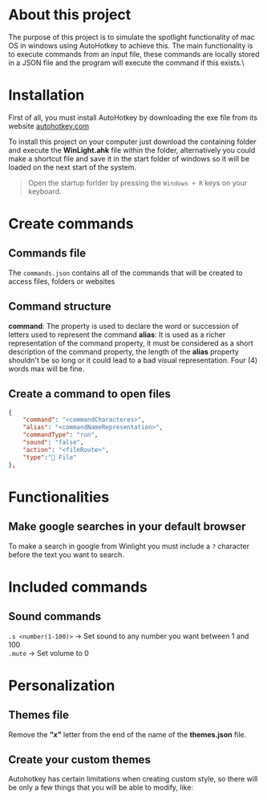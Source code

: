 # About this project

The purpose of this project is to simulate the spotlight functionality of mac OS in windows using AutoHotkey to achieve this. The main functionality is to execute commands from an input file, these commands are locally stored in a JSON file and the program will execute the command if this exists.\

# Installation

First of all, you must install AutoHotkey by downloading the exe file from its website [autohotkey.com](https://www.autohotkey.com)

To install this project on your computer just download the containing folder and execute the **WinLight.ahk** file within the folder, alternatively you could make a shortcut file and save it in the start folder of windows so it will be loaded on the next start of the system.

> Open the startup forlder by pressing the `Windows + R` keys on your keyboard.

# Create commands

## Commands file

The `commands.json` contains all of the commands that will be created to access files, folders or websites

## Command structure

**command**: The property is used to declare the word or succession of letters used to represent the command
**alias**: It is used as a richer representation of the command property, it must be considered as a short description of the command property, the length of the **alias** property shouldn't be so long or it could lead to a bad visual representation. Four (4) words max will be fine.

## Create a command to open files

```json
{
    "command": "<commandCharacteres>",
    "alias": "<commandNameRepresentation>",
    "commandType": "run",
    "sound": "false",
    "action": "<fileRoute>",
    "type":"📄 File"
},
```


# Functionalities

## Make google searches in your default browser

To make a search in google from Winlight you must include a `?` character before the text you want to search.

# Included commands

## Sound commands

`.s <number(1-100)>` -> Set sound to any number you want between 1 and 100  
`.mute` -> Set volume to 0


# Personalization

## Themes file

Remove the ***"x"*** letter from the end of the name of the **themes.json** file.

## Create your custom themes

Autohotkey has certain limitations when creating custom style, so there will be only a few things that you will be able to modify, like:

